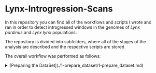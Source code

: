 # Lynx-Introgression-Scans

In this repository you can find all of the workflows and scripts I wrote and ran in order to detect introgressed windows in the genomes of *Lynx pardinus* and *Lynx lynx* populations.

The repository is divided into subfolders, where all of the stages of the analysis are described and the respective scripts are stored.

The overall workflow was performed as follows:

<details>
  <summary>[Preparing the DataSet](./1-prepare_dataset/1-prepare_dataset.md)</summary>
    <p>[Variant Calling using GATK](./1-prepare_dataset/1-prepare_dataset.md#./1-prepare_dataset/1-prepare_dataset.md)</p>
</details>
